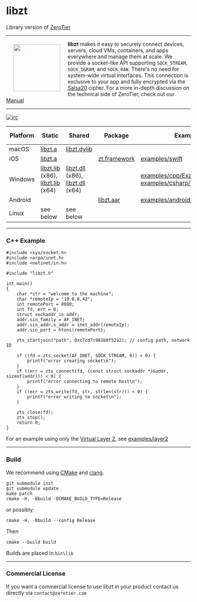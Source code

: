 # libzt
Library version of [ZeroTier](https://github.com/zerotier/ZeroTierOne)
***

<a href="https://www.zerotier.com/?pk_campaign=github_libzt"><img src="https://raw.githubusercontent.com/zerotier/ZeroTierOne/master/artwork/ZeroTierIcon.png" width="128" height="128" align="left" hspace="20" vspace="9"></a>

**libzt** makes it easy to securely connect devices, servers, cloud VMs, containers, and apps everywhere and manage them at scale. We provide a socket-like API supporting `SOCK_STREAM`, `SOCK_DGRAM`, and `SOCK_RAW`. There's no need for system-wide virtual interfaces. This connection is exclusive to your app and fully encrypted via the [Salsa20](https://en.wikipedia.org/wiki/Salsa20) cipher. For a more in-depth discussion on the technical side of ZeroTier, check out our [Manual](https://www.zerotier.com/manual.shtml?pk_campaign=github_libzt)

<hr>

[![irc](https://img.shields.io/badge/IRC-%23zerotier%20on%20freenode-orange.svg)](https://webchat.freenode.net/?channels=zerotier)

| Platform  | Static | Shared | Package | Example project/code | Library build instructions
| --------- | --- | --- | --- | --- | --- |
| macOS     | [libzt.a](https://download.zerotier.com/RELEASES/1.2.12/dist/libzt/macos/libzt-1.2.0r1-macOS-10.13.6-x64-release.a) | [libzt.dylib](https://download.zerotier.com/RELEASES/1.2.12/dist/libzt/macos/libzt-1.2.0r1-macOS-10.13.6-x64-release.dylib) | | | see below |
| iOS       | [libzt.a](https://download.zerotier.com/RELEASES/1.2.12/dist/libzt/ios/libzt-1.2.0r1-ios-arm64-static-release.tar.tar.gz) | | [zt.framework](https://download.zerotier.com/RELEASES/1.2.12/dist/libzt/ios/libzt-1.2.0r1-ios-arm64-framework.tar.gz) | [examples/swift](examples/swift) | [packages/iOS](packages/iOS) |
| Windows   | [libzt.lib](https://download.zerotier.com/RELEASES/1.2.12/dist/libzt/win/libzt-1.2.0r1-win10-x86-release.lib) (x86), [libzt.lib](https://download.zerotier.com/RELEASES/1.2.12/dist/libzt/win/libzt-1.2.0r1-win10-x64-release.lib) (x64) | [libzt.dll](https://download.zerotier.com/RELEASES/1.2.12/dist/libzt/win/libzt-1.2.0r1-win10-x86-release.dll) (x86), [libzt.dll](https://download.zerotier.com/RELEASES/1.2.12/dist/libzt/win/libzt-1.2.0r1-win10-x64-release.dll) (x64) | | [examples/cpp/ExampleWindowsCppApp](examples/cpp/ExampleWindowsCppApp), [examples/csharp/ExampleWindowsCSharpApp](examples/csharp/ExampleWindowsCSharpApp) | see below |
| Android   |  |  | [libzt.aar](https://download.zerotier.com/RELEASES/1.2.12/dist/libzt/android/libzt-1.2.0r1-android-armeabi-v7a.aar) | [examples/android/ExampleAndroidApp](examples/android/ExampleAndroidApp) | [packages/android](packages/android)|
| Linux     | see below | see below | | | see below |

*** 

### C++ Example

```
#include <sys/socket.h>
#include <arpa/inet.h>
#include <netinet/in.h>

#include "libzt.h"

int main() 
{
	char *str = "welcome to the machine";
	char *remoteIp = "10.8.8.42";
	int remotePort = 8080;
	int fd, err = 0;
	struct sockaddr_in addr;
	addr.sin_family = AF_INET;
	addr.sin_addr.s_addr = inet_addr(remoteIp);
	addr.sin_port = htons(remotePort);

	zts_startjoin("path", 0xc7cd7c981b0f52a2); // config path, network ID

	if ((fd = zts_socket(AF_INET, SOCK_STREAM, 0)) < 0) {
		printf("error creating socket\n");
	}
	if ((err = zts_connect(fd, (const struct sockaddr *)&addr, sizeof(addr))) < 0) {
		printf("error connecting to remote host\n");
	}
	if ((err = zts_write(fd, str, strlen(str))) < 0) {
		printf("error writing to socket\n");
	}

	zts_close(fd);
	zts_stop();
	return 0;
}
```

For an example using only the [Virtual Layer 2](https://www.zerotier.com/manual.shtml#2_2?pk_campaign=github_libzt), see [examples/layer2](examples/layer2/layer2.cpp)

***

### Build

We recommend using [CMake](https://cmake.org/) and [clang](https://en.wikipedia.org/wiki/Clang).

```
git submodule init
git submodule update
make patch
cmake -H. -Bbuild -DCMAKE_BUILD_TYPE=Release
```

or possibly:

```
cmake -H. -Bbuild --config Release
```

Then

```
cmake --build build 
```


Builds are placed in `bin\lib`

***

### Commercial License

If you want a commercial license to use libzt in your product contact us directly via `contact@zerotier.com`

